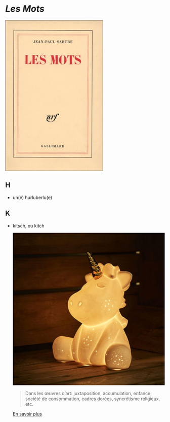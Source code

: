 # _Les Mots_

![Les Mots](Figures/les_mots.jpg)

H
---
+ un(e) hurluberlu(e)

K
---
+ kitsch, ou kitch

	![Licorne porcelaine luminaire](Figures/veilleuse_licorne_porcelaine_enfant_luminaire.jpg)

	>Dans les œuvres d’art: juxtaposition, accumulation, enfance, société de consommation, cadres dorées, syncrétisme religieux, etc.

	[En savoir plus](https://mlleaartus.wordpress.com/2017/07/27/le-kitsch-cest-quoi/)
